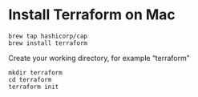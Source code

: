 # Install Terraform on Mac

```shell
brew tap hashicorp/cap
brew install terraform
```

Create your working directory, for example “terraform”

```shell
mkdir terraform
cd terraform
terraform init
```
